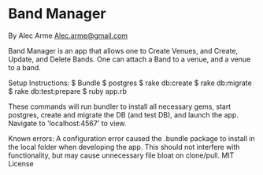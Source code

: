 # Band Manager
By Alec Arme
  Alec.arme@gmail.com

Band Manager is an app that allows one to Create Venues, and Create, Update, and Delete Bands. One can attach a Band to a venue, and a venue to a band.

Setup Instructions:
  $ Bundle
  $ postgres
  $ rake db:create
  $ rake db:migrate
  $ rake db:test:prepare
  $ ruby app.rb

These commands will run bundler to install all necessary gems, start postgres, create and migrate the DB (and test DB), and launch the app. Navigate to 'localhost:4567' to view.


Known errors:
  A configuration error caused the .bundle package to install in the local folder when developing the app. This should not interfere with functionality, but may cause unnecessary file bloat on clone/pull.
MIT License
